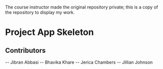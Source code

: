 The course instructor made the original repository private; this is a copy of the repository to display my work. 

# Project App Skeleton

## Contributors

-- Jibran Abbasi
-- Bhavika Khare
-- Jerica Chambers
-- Jillian Johnson
